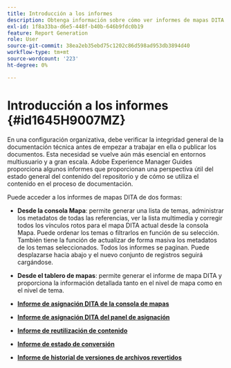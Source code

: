 ```yaml
---
title: Introducción a los informes
description: Obtenga información sobre cómo ver informes de mapas DITA en AEM Guides.
exl-id: 1f8a33ba-d6e5-448f-b40b-646b9fdc0b19
feature: Report Generation
role: User
source-git-commit: 38ea2eb35ebd75c1202c86d598ad953db3894d40
workflow-type: tm+mt
source-wordcount: '223'
ht-degree: 0%

---
```


# Introducción a los informes {#id1645H9007MZ}

En una configuración organizativa, debe verificar la integridad general de la documentación técnica antes de empezar a trabajar en ella o publicar los documentos. Esta necesidad se vuelve aún más esencial en entornos multiusuario y a gran escala. Adobe Experience Manager Guides proporciona algunos informes que proporcionan una perspectiva útil del estado general del contenido del repositorio y de cómo se utiliza el contenido en el proceso de documentación.

Puede acceder a los informes de mapas DITA de dos formas:

- **Desde la consola Mapa**: permite generar una lista de temas, administrar los metadatos de todas las referencias, ver la lista multimedia y corregir todos los vínculos rotos para el mapa DITA actual desde la consola Mapa. Puede ordenar los temas o filtrarlos en función de su selección. También tiene la función de actualizar de forma masiva los metadatos de los temas seleccionados. Todos los informes se paginan. Puede desplazarse hacia abajo y el nuevo conjunto de registros seguirá cargándose.

- **Desde el tablero de mapas**: permite generar el informe de mapa DITA y proporciona la información detallada tanto en el nivel de mapa como en el nivel de tema.

- **[Informe de asignación DITA de la consola de mapas](reports-web-editor.md)**

- **[Informe de asignación DITA del panel de asignación](reports-ditamap.md)**

- **[Informe de reutilización de contenido](reports-content-reuse.md)**

- **[Informe de estado de conversión](reports-convertion-status.md)**

- **[Informe de historial de versiones de archivos revertidos](reports-reverted-file-version-history.md)**
